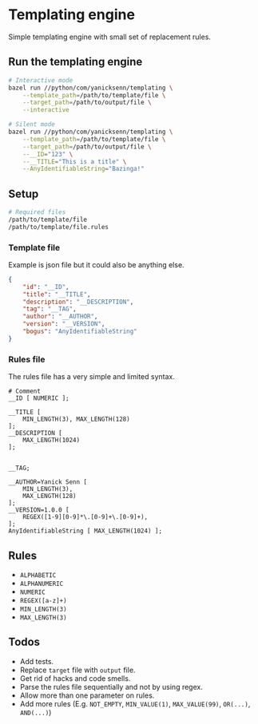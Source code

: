 # Templating engine

Simple templating engine with small set of replacement rules.

## Run the templating engine

```bash
# Interactive mode
bazel run //python/com/yanicksenn/templating \
    --template_path=/path/to/template/file \
    --target_path=/path/to/output/file \
    --interactive
```

```bash
# Silent mode
bazel run //python/com/yanicksenn/templating \
    --template_path=/path/to/template/file \
    --target_path=/path/to/output/file \
    --__ID="123" \
    --__TITLE="This is a title" \
    --AnyIdentifiableString="Bazinga!"
```

## Setup

```bash
# Required files
/path/to/template/file
/path/to/template/file.rules
```

### Template file

Example is json file but it could also be anything else.

```json
{
    "id": "__ID",
    "title": "__TITLE",
    "description": "__DESCRIPTION",
    "tag": "__TAG",
    "author": "__AUTHOR",
    "version": "__VERSION",
    "bogus": "AnyIdentifiableString"
}
```

### Rules file

The rules file has a very simple and limited syntax.

```
# Comment
__ID [ NUMERIC ];

__TITLE [
    MIN_LENGTH(3), MAX_LENGTH(128)
];
__DESCRIPTION [
    MAX_LENGTH(1024)
];


__TAG;

__AUTHOR=Yanick Senn [
    MIN_LENGTH(3), 
    MAX_LENGTH(128)
];
__VERSION=1.0.0 [
    REGEX([1-9][0-9]*\.[0-9]+\.[0-9]+),
];
AnyIdentifiableString [ MAX_LENGTH(1024) ];
```

## Rules

- `ALPHABETIC`
- `ALPHANUMERIC`
- `NUMERIC`
- `REGEX([a-z]+)`
- `MIN_LENGTH(3)`
- `MAX_LENGTH(3)`

## Todos

- Add tests.
- Replace `target` file with `output` file.
- Get rid of hacks and code smells.
- Parse the rules file sequentially and not by using regex.
- Allow more than one parameter on rules.
- Add more rules (E.g. `NOT_EMPTY`, `MIN_VALUE(1)`, `MAX_VALUE(99)`, `OR(...)`, `AND(...)`)